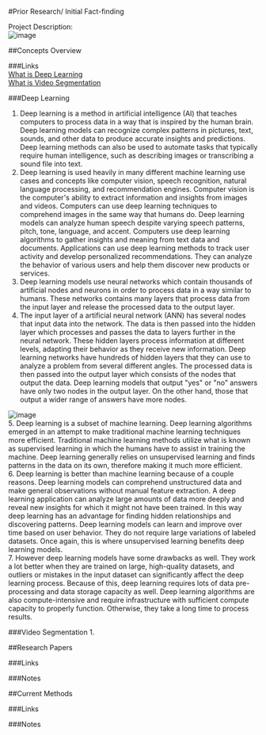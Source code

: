 #Prior Research/ Initial Fact-finding

Project Description:                                                                                                                                                              
![image](https://github.com/agoel11/KEYS2023/assets/81878922/77e2dfbd-7cde-4ee9-9cde-72bf51fa559a)

##Concepts Overview

###Links                                                                                                                                                                                                              
[What is Deep Learning](https://aws.amazon.com/what-is/deep-learning/#:~:text=Deep%20learning%20is%20a%20method,produce%20accurate%20insights%20and%20predictions.)                                             
[What is Video Segmentation](https://www.v7labs.com/blog/video-segmentation-guide)

###Deep Learning
1. Deep learning is a method in artificial intelligence (AI) that teaches computers to process data in a way that is inspired by the human brain. Deep learning models can recognize complex patterns in pictures, text, sounds, and other data to produce accurate insights and predictions. Deep learning methods can also be used to automate tasks that typically require human intelligence, such as describing images or transcribing a sound file into text.
2. Deep learning is used heavily in many different machine learning use cases and concepts like computer vision, speech recognition, natural language processing, and recommendation engines. Computer vision is the computer's ability to extract information and insights from images and videos. Computers can use deep learning techniques to comprehend images in the same way that humans do. Deep learning models can analyze human speech despite varying speech patterns, pitch, tone, language, and accent. Computers use deep learning algorithms to gather insights and meaning from text data and documents. Applications can use deep learning methods to track user activity and develop personalized recommendations. They can analyze the behavior of various users and help them discover new products or services.
3. Deep learning models use neural networks which contain thousands of artificial nodes and neurons in order to process data in a way similar to humans. These networks contains many layers that process data from the input layer and release the processed data to the output layer.
4. The input layer of a artificial neural network (ANN) has several nodes that input data into the network. The data is then passed into the hidden layer which processes and passes the data to layers further in the neural network. These hidden layers process information at different levels, adapting their behavior as they receive new information. Deep learning networks have hundreds of hidden layers that they can use to analyze a problem from several different angles. The processed data is then passed into the output layer which consists of the nodes that output the data. Deep learning models that output "yes" or "no" answers have only two nodes in the output layer. On the other hand, those that output a wider range of answers have more nodes.

![image](https://github.com/agoel11/KEYS2023/assets/81878922/0eb15ca0-d355-4476-9a2c-0d0b3f9db981)                                                                                                      
5. Deep learning is a subset of machine learning. Deep learning algorithms emerged in an attempt to make traditional machine learning techniques more efficient. Traditional machine learning methods utilize what is known as supervised learning in which the humans have to assist in training the machine. Deep learning generally relies on unsupervised learning and finds patterns in the data on its own, therefore making it much more efficient.                                                                                                                                                                                                              
6. Deep learning is better than machine learning because of a couple reasons. Deep learning models can comprehend unstructured data and make general observations without manual feature extraction. A deep learning application can analyze large amounts of data more deeply and reveal new insights for which it might not have been trained. In this way deep learning has an advantage for finding hidden relationships and discovering patterns. Deep learning models can learn and improve over time based on user behavior. They do not require large variations of labeled datasets. Once again, this is where unsupervised learning benefits deep learning models.                                                                                                                                                                                                                    
7. However deep learning models have some drawbacks as well. They work a lot better when they are trained on large, high-quality datasets, and outliers or mistakes in the input dataset can significantly affect the deep learning process. Because of this, deep learning requires lots of data pre-processing and data storage capacity as well. Deep learning algorithms are also compute-intensive and require infrastructure with sufficient compute capacity to properly function. Otherwise, they take a long time to process results.

###Video Segmentation
1. 

##Research Papers

###Links

###Notes

##Current Methods

###Links

###Notes

